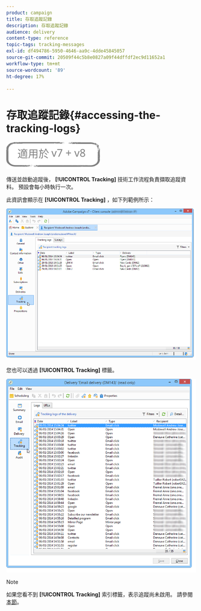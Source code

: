 ```yaml
---
product: campaign
title: 存取追蹤記錄
description: 存取追蹤記錄
audience: delivery
content-type: reference
topic-tags: tracking-messages
exl-id: df494786-5950-4646-aa9c-4dde45845057
source-git-commit: 20509f44c5b8e0827a09f44dffdf2ec9d11652a1
workflow-type: tm+mt
source-wordcount: '89'
ht-degree: 17%

---
```


# 存取追蹤記錄{#accessing-the-tracking-logs}

![](../../assets/common.svg)

傳送並啟動追蹤後， **[!UICONTROL Tracking]** 技術工作流程負責擷取追蹤資料。 預設會每小時執行一次。

此資訊會顯示在 **[!UICONTROL Tracking]** ，如下列範例所示：

![](assets/s_ncs_user_select_tracking_tab_from_recipient.png)

您也可以透過 **[!UICONTROL Tracking]** 標籤。

![](assets/s_ncs_user_select_tracking_tab_from_del.png)

>[!NOTE]
>
>如果您看不到 **[!UICONTROL Tracking]** 索引標籤，表示追蹤尚未啟用。 請參閱[本節](how-to-configure-tracked-links.md)。
